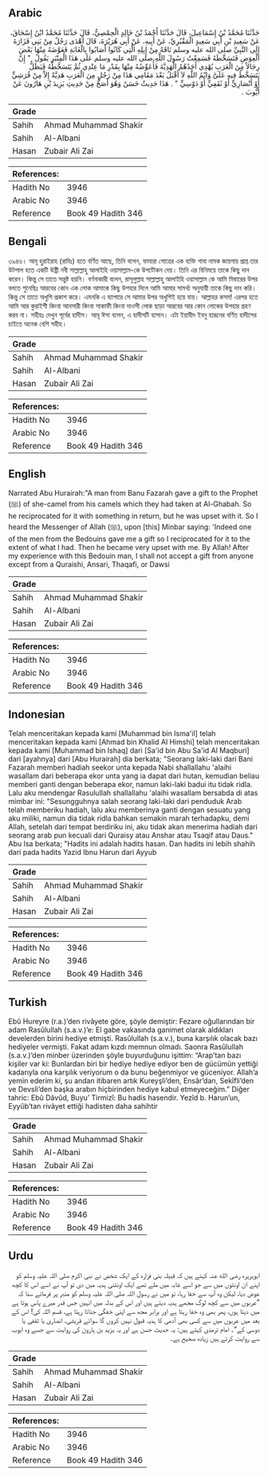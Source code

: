 ## Arabic


<div dir="rtl" lang="ar" style={{fontSize:'larger',backgroundColor:'#f8f9fa',padding:20}}>
حَدَّثَنَا مُحَمَّدُ بْنُ إِسْمَاعِيلَ، قَالَ حَدَّثَنَا أَحْمَدُ بْنُ خَالِدٍ الْحِمْصِيُّ، قَالَ حَدَّثَنَا مُحَمَّدُ ابْنُ إِسْحَاقَ، عَنْ سَعِيدِ بْنِ أَبِي سَعِيدٍ الْمَقْبُرِيِّ، عَنْ أَبِيهِ، عَنْ أَبِي هُرَيْرَةَ، قَالَ أَهْدَى رَجُلٌ مِنْ بَنِي فَزَارَةَ إِلَى النَّبِيِّ صلى الله عليه وسلم نَاقَةً مِنْ إِبِلِهِ الَّتِي كَانُوا أَصَابُوا بِالْغَابَةِ فَعَوَّضَهُ مِنْهَا بَعْضَ الْعِوَضِ فَتَسَخَّطَهُ فَسَمِعْتُ رَسُولَ اللَّهِ صلى الله عليه وسلم عَلَى هَذَا الْمِنْبَرِ يَقُولُ ‏ "‏ إِنَّ رِجَالاً مِنَ الْعَرَبِ يُهْدِي أَحَدُهُمُ الْهَدِيَّةَ فَأُعَوِّضُهُ مِنْهَا بِقَدْرِ مَا عِنْدِي ثُمَّ يَتَسَخَّطُهُ فَيَظَلُّ يَتَسَخَّطُ فِيهِ عَلَىَّ وَايْمُ اللَّهِ لاَ أَقْبَلُ بَعْدَ مَقَامِي هَذَا مِنْ رَجُلٍ مِنَ الْعَرَبِ هَدِيَّةً إِلاَّ مِنْ قُرَشِيٍّ أَوْ أَنْصَارِيٍّ أَوْ ثَقَفِيٍّ أَوْ دَوْسِيٍّ ‏"‏ ‏.‏ هَذَا حَدِيثٌ حَسَنٌ وَهُوَ أَصَحُّ مِنْ حَدِيثِ يَزِيدَ بْنِ هَارُونَ عَنْ أَيُّوبَ ‏.‏
</div>
<div style={{backgroundColor:'#f8f9fa',padding:20, marginBottom: 10}}><table> <thead> <tr> <th>Grade</th> <th></th> </tr> </thead> <tbody> <tr><td>Sahih</td><td>Ahmad Muhammad Shakir</td></tr><tr><td>Sahih</td><td>Al-Albani</td></tr><tr><td>Hasan</td><td>Zubair Ali Zai</td></tr></tbody></table><table> <thead> <tr> <th>References:</th> <th></th> </tr> </thead> <tbody><tr><td>Hadith No</td><td>3946</td></tr><tr><td>Arabic No</td><td>3946</td></tr><tr><td>Reference</td><td>Book 49 Hadith 346</td></tr></tbody></table></div>

## Bengali


<div dir="ltr" lang="bn" style={{fontSize:'larger',backgroundColor:'#f8f9fa',padding:20}}>
৩৯৪৬। আবূ হুরাইরাহ (রাযিঃ) হতে বর্ণিত আছে, তিনি বলেন, ফাযারা গোত্রের এক ব্যক্তি গাবা নামক জায়গায় প্রাপ্ত তার উটপাল হতে একটি উষ্ট্রী নবী সাল্লাল্লাহু আলাইহি ওয়াসাল্লাম-কে উপটৌকন দেয়। তিনি এর বিনিময়ে তাকে কিছু দান করেন। কিন্তু সে তাতে সন্তুষ্ট হয়নি। বর্ণনাকারী বলেন, রাসূলুল্লাহ সাল্লাল্লাহু আলাইহি ওয়াসাল্লাম কে আমি মিম্বারের উপর বলতে শুনেছিঃ আরবের কোন এক লোক আমাকে কিছু উপহার দিলে আমি আমার সামর্থ্য অনুযায়ী তাকে কিছু দান করি। কিন্তু সে তাতে অখুশি প্রকাশ করে। এমনকি এ ব্যাপারে সে আমার উপর অখুশিই হয়ে যায়। আল্লাহর কসম! এরপর হতে আমি আর কুরাইশী কিংবা আনসারী কিংবা সাকাফী কিংবা দাওসী লোক ছাড়া আরবের আর কোন লোকের উপহার গ্রহণ করব না। সহীহঃ দেখুন পূর্বের হাদীস। আবূ ঈসা বলেন, এ হাদীসটি হাসান। এটা ইয়াযীদ ইবনু হারূনের বর্ণিত হাদীসের চাইতে অনেক বেশি সহীহ।
</div>
<div style={{backgroundColor:'#f8f9fa',padding:20, marginBottom: 10}}><table> <thead> <tr> <th>Grade</th> <th></th> </tr> </thead> <tbody> <tr><td>Sahih</td><td>Ahmad Muhammad Shakir</td></tr><tr><td>Sahih</td><td>Al-Albani</td></tr><tr><td>Hasan</td><td>Zubair Ali Zai</td></tr></tbody></table><table> <thead> <tr> <th>References:</th> <th></th> </tr> </thead> <tbody><tr><td>Hadith No</td><td>3946</td></tr><tr><td>Arabic No</td><td>3946</td></tr><tr><td>Reference</td><td>Book 49 Hadith 346</td></tr></tbody></table></div>

## English


<div dir="ltr" lang="en" style={{fontSize:'larger',backgroundColor:'#f8f9fa',padding:20}}>
Narrated Abu Hurairah:"A man from Banu Fazarah gave a gift to the Prophet (ﷺ) of she-camel from his camels which they had taken at Al-Ghabah. So he reciprocated for it with something in return, but he was upset with it. So I heard the Messenger of Allah (ﷺ), upon [this] Minbar saying: 'Indeed one of the men from the Bedouins gave me a gift so I reciprocated for it to the extent of what I had. Then he became very upset with me. By Allah! After my experience with this Bedouin man, I shall not accept a gift from anyone except from a Quraishi, Ansari, Thaqafi, or Dawsi
</div>
<div style={{backgroundColor:'#f8f9fa',padding:20, marginBottom: 10}}><table> <thead> <tr> <th>Grade</th> <th></th> </tr> </thead> <tbody> <tr><td>Sahih</td><td>Ahmad Muhammad Shakir</td></tr><tr><td>Sahih</td><td>Al-Albani</td></tr><tr><td>Hasan</td><td>Zubair Ali Zai</td></tr></tbody></table><table> <thead> <tr> <th>References:</th> <th></th> </tr> </thead> <tbody><tr><td>Hadith No</td><td>3946</td></tr><tr><td>Arabic No</td><td>3946</td></tr><tr><td>Reference</td><td>Book 49 Hadith 346</td></tr></tbody></table></div>

## Indonesian


<div dir="ltr" lang="id" style={{fontSize:'larger',backgroundColor:'#f8f9fa',padding:20}}>
Telah menceritakan kepada kami [Muhammad bin Isma'il] telah menceritakan kepada kami [Ahmad bin Khalid Al Himshi] telah menceritakan kepada kami [Muhammad bin Ishaq] dari [Sa'id bin Abu Sa'id Al Maqburi] dari [ayahnya] dari [Abu Hurairah] dia berkata; "Seorang laki-laki dari Bani Fazarah memberi hadiah seekor unta kepada Nabi shallallahu 'alaihi wasallam dari beberapa ekor unta yang ia dapat dari hutan, kemudian beliau memberi ganti dengan beberapa ekor, namun laki-laki badui itu tidak ridla. Lalu aku mendengar Rasulullah shallallahu 'alaihi wasallam bersabda di atas mimbar ini: "Sesungguhnya salah seorang laki-laki dari penduduk Arab telah memberiku hadiah, lalu aku memberinya ganti dengan sesuatu yang aku miliki, namun dia tidak ridla bahkan semakin marah terhadapku, demi Allah, setelah dari tempat berdiriku ini, aku tidak akan menerima hadiah dari seorang arab pun kecuali dari Quraisy atau Anshar atau Tsaqif atau Daus." Abu Isa berkata; "Hadits ini adalah hadits hasan. Dan hadits ini lebih shahih dari pada hadits Yazid Ibnu Harun dari Ayyub
</div>
<div style={{backgroundColor:'#f8f9fa',padding:20, marginBottom: 10}}><table> <thead> <tr> <th>Grade</th> <th></th> </tr> </thead> <tbody> <tr><td>Sahih</td><td>Ahmad Muhammad Shakir</td></tr><tr><td>Sahih</td><td>Al-Albani</td></tr><tr><td>Hasan</td><td>Zubair Ali Zai</td></tr></tbody></table><table> <thead> <tr> <th>References:</th> <th></th> </tr> </thead> <tbody><tr><td>Hadith No</td><td>3946</td></tr><tr><td>Arabic No</td><td>3946</td></tr><tr><td>Reference</td><td>Book 49 Hadith 346</td></tr></tbody></table></div>

## Turkish


<div dir="ltr" lang="tr" style={{fontSize:'larger',backgroundColor:'#f8f9fa',padding:20}}>
Ebû Hureyre (r.a.)’den rivâyete göre, şöyle demiştir: Fezare oğullarından bir adam Rasûlullah (s.a.v.)’e: El gabe vakasında ganimet olarak aldıkları develerden birini hediye etmişti. Rasûlullah (s.a.v.), buna karşılık olacak bazı hediyeler vermişti. Fakat adam kızdı memnun olmadı. Saonra Rasûlullah (s.a.v.)’den minber üzerinden şöyle buyurduğunu işittim: “Arap’tan bazı kişiler var ki: Bunlardan biri bir hediye hediye ediyor ben de gücümün yettiği kadarıyla ona karşılık veriyorum o da bunu beğenmiyor ve güceniyor. Allah’a yemin ederim ki, şu andan itibaren artık Kureyşli’den, Ensâr’dan, Sekîfli’den ve Devsli’den başka arabın hiçbirinden hediye kabul etmeyeceğim.” Diğer tahric: Ebû Dâvûd, Buyu’ Tirmizî: Bu hadis hasendir. Yezîd b. Harun’un, Eyyûb’tan rivâyet ettiği hadisten daha sahihtir
</div>
<div style={{backgroundColor:'#f8f9fa',padding:20, marginBottom: 10}}><table> <thead> <tr> <th>Grade</th> <th></th> </tr> </thead> <tbody> <tr><td>Sahih</td><td>Ahmad Muhammad Shakir</td></tr><tr><td>Sahih</td><td>Al-Albani</td></tr><tr><td>Hasan</td><td>Zubair Ali Zai</td></tr></tbody></table><table> <thead> <tr> <th>References:</th> <th></th> </tr> </thead> <tbody><tr><td>Hadith No</td><td>3946</td></tr><tr><td>Arabic No</td><td>3946</td></tr><tr><td>Reference</td><td>Book 49 Hadith 346</td></tr></tbody></table></div>

## Urdu


<div dir="rtl" lang="ur" style={{fontSize:'larger',backgroundColor:'#f8f9fa',padding:20}}>
ابوہریرہ رضی الله عنہ کہتے ہیں کہ قبیلہ بنی فزارہ کے ایک شخص نے نبی اکرم صلی اللہ علیہ وسلم کو اپنے ان اونٹوں میں سے جو اسے غابہ میں ملے تھے ایک اونٹنی ہدیہ میں دی تو آپ نے اسے اس کا کچھ عوض دیا، لیکن وہ آپ سے خفا رہا، تو میں نے رسول اللہ صلی اللہ علیہ وسلم کو منبر پر فرماتے سنا کہ ”عربوں میں سے کچھ لوگ مجھے ہدیہ دیتے ہیں اور اس کے بدلہ میں انہیں جس قدر میرے پاس ہوتا ہے میں دیتا ہوں، پھر بھی وہ خفا رہتا ہے اور برابر مجھ سے اپنی خفگی جتاتا رہتا ہے، قسم اللہ کی! اس کے بعد میں عربوں میں سے کسی بھی آدمی کا ہدیہ قبول نہیں کروں گا سوائے قریشی، انصاری یا ثقفی یا دوسی کے“۔ امام ترمذی کہتے ہیں: یہ حدیث حسن ہے اور یہ یزید بن ہارون کی روایت سے جسے وہ ایوب سے روایت کرتے ہیں زیادہ صحیح ہے۔
</div>
<div style={{backgroundColor:'#f8f9fa',padding:20, marginBottom: 10}}><table> <thead> <tr> <th>Grade</th> <th></th> </tr> </thead> <tbody> <tr><td>Sahih</td><td>Ahmad Muhammad Shakir</td></tr><tr><td>Sahih</td><td>Al-Albani</td></tr><tr><td>Hasan</td><td>Zubair Ali Zai</td></tr></tbody></table><table> <thead> <tr> <th>References:</th> <th></th> </tr> </thead> <tbody><tr><td>Hadith No</td><td>3946</td></tr><tr><td>Arabic No</td><td>3946</td></tr><tr><td>Reference</td><td>Book 49 Hadith 346</td></tr></tbody></table></div>